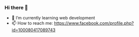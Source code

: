 ### Hi there 👋


- 🌱 I’m currently learning web development
- 📫 How to reach me: https://www.facebook.com/profile.php?id=100080417089743

